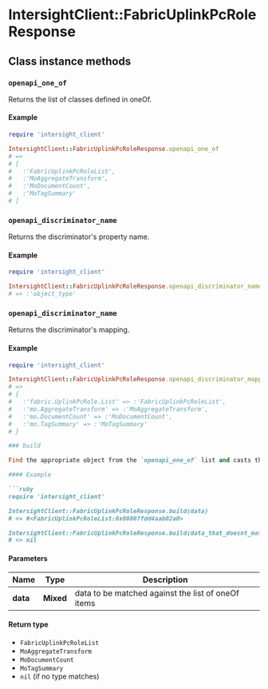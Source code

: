 # IntersightClient::FabricUplinkPcRoleResponse

## Class instance methods

### `openapi_one_of`

Returns the list of classes defined in oneOf.

#### Example

```ruby
require 'intersight_client'

IntersightClient::FabricUplinkPcRoleResponse.openapi_one_of
# =>
# [
#   :'FabricUplinkPcRoleList',
#   :'MoAggregateTransform',
#   :'MoDocumentCount',
#   :'MoTagSummary'
# ]
```

### `openapi_discriminator_name`

Returns the discriminator's property name.

#### Example

```ruby
require 'intersight_client'

IntersightClient::FabricUplinkPcRoleResponse.openapi_discriminator_name
# => :'object_type'
```

### `openapi_discriminator_name`

Returns the discriminator's mapping.

#### Example

```ruby
require 'intersight_client'

IntersightClient::FabricUplinkPcRoleResponse.openapi_discriminator_mapping
# =>
# {
#   :'fabric.UplinkPcRole.List' => :'FabricUplinkPcRoleList',
#   :'mo.AggregateTransform' => :'MoAggregateTransform',
#   :'mo.DocumentCount' => :'MoDocumentCount',
#   :'mo.TagSummary' => :'MoTagSummary'
# }

### build

Find the appropriate object from the `openapi_one_of` list and casts the data into it.

#### Example

```ruby
require 'intersight_client'

IntersightClient::FabricUplinkPcRoleResponse.build(data)
# => #<FabricUplinkPcRoleList:0x00007fdd4aab02a0>

IntersightClient::FabricUplinkPcRoleResponse.build(data_that_doesnt_match)
# => nil
```

#### Parameters

| Name | Type | Description |
| ---- | ---- | ----------- |
| **data** | **Mixed** | data to be matched against the list of oneOf items |

#### Return type

- `FabricUplinkPcRoleList`
- `MoAggregateTransform`
- `MoDocumentCount`
- `MoTagSummary`
- `nil` (if no type matches)

